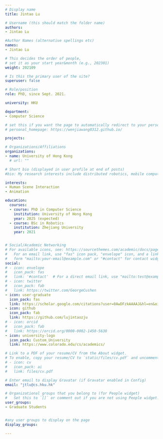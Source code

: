 ```yaml
---
# Display name
title: Jintao Lu

# Username (this should match the folder name)
authors:
- Jintao Lu

#Author Names (alternative spellings etc)
names:
- Jintao Lu

# This decides the order of people, 
# set it as your start year&month (e.g., 202301) 
weight: 202109

# Is this the primary user of the site?
superuser: false

# Role/position
role: PhD, since Sept. 2021. 

university: HKU

department:
- Computer Science

# set this if you want the page to automatically redirect to your personal homepage
# personal_homepage: https://wenjiawang0312.github.io/

projects:

# Organizations/Affiliations
organizations:
- name: University of Hong Kong
  # url: ""

# Short bio (displayed in user profile at end of posts)
#bio: My research interests include distributed robotics, mobile computing and programmable matter.

interests:
- Human Scene Interaction
- Animation

education:
  courses:
  - course: PhD in Computer Science
    institution: University of Hong Kong
    year: 2025 (expected)
  - course: BSc in Robotics
    institution: Zhejiang University
    year: 2021


# Social/Academic Networking
# For available icons, see: https://sourcethemes.com/academic/docs/page-builder/#icons
#   For an email link, use "fas" icon pack, "envelope" icon, and a link in the
#   form "mailto:your-email@example.com" or "#contact" for contact widget.
social:
# - icon: envelope
#   icon_pack: fas
#   link: '#contact'  # For a direct email link, use "mailto:test@example.org".
# - icon: twitter
#   icon_pack: fab
#   link: https://twitter.com/GeorgeCushen
- icon: user-graduate
  icon_pack: fas
  link: https://scholar.google.com/citations?user=0AwDFzkAAAAJ&hl=en&oi=ao
- icon: github
  icon_pack: fab
  link: https://github.com/lujintaozju
# - icon: orcid
#   icon_pack: fab
#   link: https://orcid.org/0000-0002-1450-5638
- icon: university-logo
  icon_pack: Custom_University
  link: https://www.colorado.edu/cs/academics/

# Link to a PDF of your resume/CV from the About widget.
# To enable, copy your resume/CV to `static/files/cv.pdf` and uncomment the lines below.
# - icon: cv
#   icon_pack: ai
#   link: files/cv.pdf

# Enter email to display Gravatar (if Gravatar enabled in Config)
email: "jtlu@cs.hku.hk"

# Organizational groups that you belong to (for People widget)
#   Set this to `[]` or comment out if you are not using People widget.
user_groups:
- Graduate Students


#any user groups to display on the page
display_groups:

---
```


<!-- # write your biography here -->
